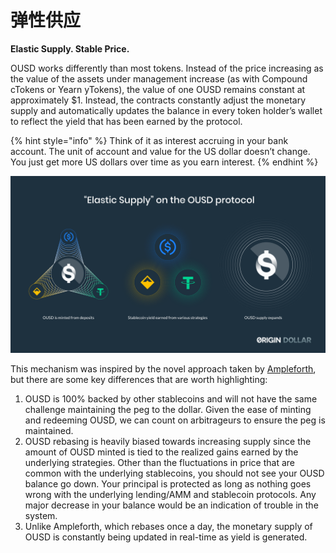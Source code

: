 # 弹性供应

**Elastic Supply. Stable Price.**

OUSD works differently than most tokens. Instead of the price increasing as the value of the assets under management increase \(as with Compound cTokens or Yearn yTokens\), the value of one OUSD remains constant at approximately $1. Instead, the contracts constantly adjust the monetary supply and automatically updates the balance in every token holder’s wallet to reflect the yield that has been earned by the protocol.

{% hint style="info" %}
Think of it as interest accruing in your bank account. The unit of account and value for the US dollar doesn’t change. You just get more US dollars over time as you earn interest.
{% endhint %}

![](../.gitbook/assets/ousd_docs_graphics_4.png)

This mechanism was inspired by the novel approach taken by [Ampleforth](https://www.ampleforth.org/), but there are some key differences that are worth highlighting:

1. OUSD is 100% backed by other stablecoins and will not have the same challenge maintaining the peg to the dollar. Given the ease of minting and redeeming OUSD, we can count on arbitrageurs to ensure the peg is maintained.
2. OUSD rebasing is heavily biased towards increasing supply since the amount of OUSD minted is tied to the realized gains earned by the underlying strategies. Other than the fluctuations in price that are common with the underlying stablecoins, you should not see your OUSD balance go down. Your principal is protected as long as nothing goes wrong with the underlying lending/AMM and stablecoin protocols. Any major decrease in your balance would be an indication of trouble in the system.
3. Unlike Ampleforth, which rebases once a day, the monetary supply of OUSD is constantly being updated in real-time as yield is generated.

